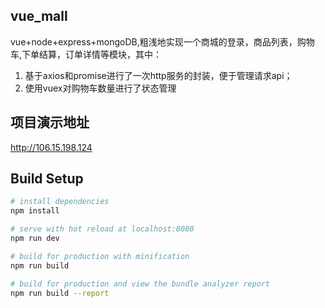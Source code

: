 ## vue_mall
vue+node+express+mongoDB,粗浅地实现一个商城的登录，商品列表，购物车,下单结算，订单详情等模块，其中：
 1) 基于axios和promise进行了一次http服务的封装，便于管理请求api；
 2) 使用vuex对购物车数量进行了状态管理

## 项目演示地址
http://106.15.198.124

## Build Setup

``` bash
# install dependencies
npm install

# serve with hot reload at localhost:8080
npm run dev

# build for production with minification
npm run build

# build for production and view the bundle analyzer report
npm run build --report
```
